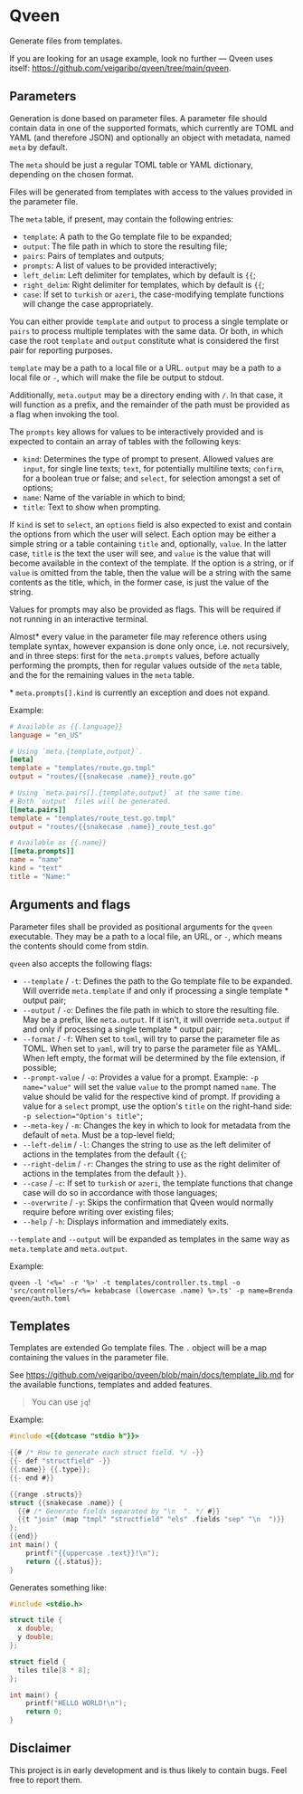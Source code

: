 # Qveen

Generate files from templates.

If you are looking for an usage example, look no further &mdash;
Qveen uses itself: <https://github.com/veigaribo/qveen/tree/main/qveen>.

## Parameters

Generation is done based on parameter files. A parameter file should
contain data in one of the supported formats, which currently are TOML
and YAML (and therefore JSON) and optionally an object with metadata,
named `meta` by default.

The `meta` should be just a regular TOML table or YAML dictionary,
depending on the chosen format.

Files will be generated from templates with access to the values
provided in the parameter file.

The `meta` table, if present, may contain the following entries:

- `template`: A path to the Go template file to be expanded;
- `output`: The file path in which to store the resulting file;
- `pairs`: Pairs of templates and outputs;
- `prompts`: A list of values to be provided interactively;
- `left_delim`: Left delimiter for templates, which by default is `{{`;
- `right_delim`: Right delimiter for templates, which by default is
  `{{`;
- `case`: If set to `turkish` or `azeri`, the case-modifying template
  functions will change the case appropriately.

You can either provide `template` and `output` to process a single
template or `pairs` to process multiple templates with the same data.
Or both, in which case the root `template` and `output` constitute what
is considered the first pair for reporting purposes.

`template` may be a path to a local file or a URL. `output` may be a
path to a local file or `-`, which will make the file be output to
stdout.

Additionally, `meta.output` may be a directory ending with `/`. In that
case, it will function as a prefix, and the remainder of the path must
be provided as a flag when invoking the tool.

The `prompts` key allows for values to be interactively provided and is
expected to contain an array of tables with the following keys:

- `kind`: Determines the type of prompt to present. Allowed values are
  `input`, for single line texts; `text`, for potentially multiline
  texts; `confirm`, for a boolean true or false; and `select`, for
  selection amongst a set of options;
- `name`: Name of the variable in which to bind;
- `title`: Text to show when prompting.

If `kind` is set to `select`, an `options` field is also expected to
exist and contain the options from which the user will select. Each
option may be either a simple string or a table containing `title` and,
optionally, `value`. In the latter case, `title` is the text the user
will see, and `value` is the value that will become available in the
context of the template. If the option is a string, or if `value` is
omitted from the table, then the value will be a string with the same
contents as the title, which, in the former case, is just the value of
the string.

Values for prompts may also be provided as flags. This will be required
if not running in an interactive terminal.

Almost\* every value in the parameter file may reference others using
template syntax, however expansion is done only once, i.e. not
recursively, and in three steps: first for the `meta.prompts` values,
before actually performing the prompts, then for regular values outside
of the `meta` table, and the for the remaining values in the `meta`
table.

\* `meta.prompts[].kind` is currently an exception and does not expand.

Example:

``` toml
# Available as {{.language}}
language = "en_US"

# Using `meta.{template,output}`.
[meta]
template = "templates/route.go.tmpl"
output = "routes/{{snakecase .name}}_route.go"

# Using `meta.pairs[].{template,output}` at the same time.
# Both `output` files will be generated.
[[meta.pairs]]
template = "templates/route_test.go.tmpl"
output = "routes/{{snakecase .name}}_route_test.go"

# Available as {{.name}}
[[meta.prompts]]
name = "name"
kind = "text"
title = "Name:"
```

## Arguments and flags

Parameter files shall be provided as positional arguments for the
`qveen` executable. They may be a path to a local file, an URL, or `-`,
which means the contents should come from stdin.

`qveen` also accepts the following flags:

- `--template` / `-t`: Defines the path to the Go template file to be
  expanded. Will override `meta.template` if and only if processing a
  single template \* output pair;
- `--output` / `-o`: Defines the file path in which to store the
  resulting file. May be a prefix, like `meta.output`. If it isn't, it
  will override `meta.output` if and only if processing a single
  template \* output pair;
- `--format` / `-f`: When set to `toml`, will try to parse the
  parameter file as TOML. When set to `yaml`, will try to parse the
  parameter file as YAML. When left empty, the format will be
  determined by the file extension, if possible;
- `--prompt-value` / `-o`: Provides a value for a prompt. Example:
  `-p name="value"` will set the value `value` to the prompt named
  `name`. The value should be valid for the respective kind of prompt.
  If providing a value for a `select` prompt, use the option's `title`
  on the right-hand side: `-p selection="Option's title"`;
- `--meta-key` / `-m`: Changes the key in which to look for metadata
  from the default of `meta`. Must be a top-level field;
- `--left-delim` / `-l`: Changes the string to use as the left
  delimiter of actions in the templates from the default `{{`;
- `--right-delim` / `-r`: Changes the string to use as the right
  delimiter of actions in the templates from the default `}}`.
- `--case` / `-c`: If set to `turkish` or `azeri`, the template
  functions that change case will do so in accordance with those
  languages;
- `--overwrite` / `-y`: Skips the confirmation that Qveen would
  normally require before writing over existing files;
- `--help` / `-h`: Displays information and immediately exits.

`--template` and `--output` will be expanded as templates in the same
way as `meta.template` and `meta.output`.

Example:

``` shell
qveen -l '<%=' -r '%>' -t templates/controller.ts.tmpl -o 'src/controllers/<%= kebabcase (lowercase .name) %>.ts' -p name=Brenda qveen/auth.toml
```

## Templates

Templates are extended Go template files. The `.` object will be a map
containing the values in the parameter file.

See
<https://github.com/veigaribo/qveen/blob/main/docs/template_lib.md>
for the available functions, templates and added features.

> You can use `jq`!

Example:

``` c
#include <{{dotcase "stdio h"}}>

{{# /* How to generate each struct field. */ -}}
{{- def "structfield" -}}
{{.name}} {{.type}};
{{- end #}}

{{range .structs}}
struct {{snakecase .name}} {
  {{# /* Generate fields separated by "\n  ". */ #}}
  {{t "join" (map "tmpl" "structfield" "els" .fields "sep" "\n  ")}}
};
{{end}}
int main() {
    printf("{{uppercase .text}}!\n");
    return {{.status}};
}
```

Generates something like:

``` c
#include <stdio.h>

struct tile {
  x double;
  y double;
};

struct field {
  tiles tile[8 * 8];
};

int main() {
    printf("HELLO WORLD!\n");
    return 0;
}
```

## Disclaimer

This project is in early development and is thus likely to contain
bugs. Feel free to report them.
